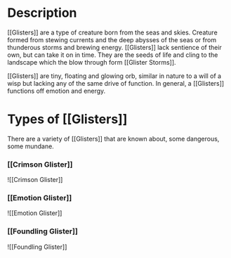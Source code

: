 # Description
[[Glisters]] are a type of creature born from the seas and skies. Creature formed from stewing currents and the deep abysses of the seas or from thunderous storms and brewing energy. [[Glisters]] lack sentience of their own, but can take it on in time. They are the seeds of life and cling to the landscape which the blow through form [[Glister Storms]]. 

[[Glisters]] are tiny, floating and glowing orb, similar in nature to a will of a wisp but lacking any of the same drive of function. In general, a [[Glisters]] functions off emotion and energy.
# Types of [[Glisters]]
There are a variety of [[Glisters]] that are known about, some dangerous, some mundane.
### [[Crimson Glister]]
![[Crimson Glister]]
### [[Emotion Glister]]
![[Emotion Glister]]
### [[Foundling Glister]]
![[Foundling Glister]]
